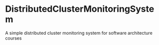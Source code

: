 # DistributedClusterMonitoringSystem
A simple distributed cluster monitoring system for software architecture courses
